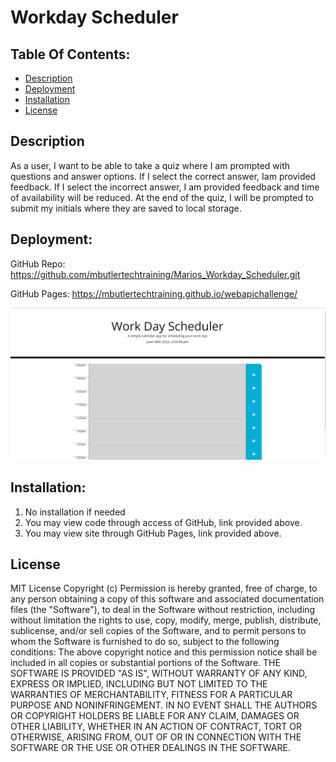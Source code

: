 # Workday Scheduler 
 
## Table Of Contents:
- [Description](#Description)
- [Deployment](#Deployment)
- [Installation](#Installation)
- [License](#License)

## Description
As a user, I want to be able to take a quiz where I am prompted with questions and answer options.  If I select the correct answer, Iam provided feedback.  If I select the incorrect answer, I am provided feedback and time of availability will be reduced.  At the end of the quiz, I will be prompted to submit my initials where they are saved to local storage.   

## Deployment:
GitHub Repo: https://github.com/mbutlertechtraining/Marios_Workday_Scheduler.git

GitHub Pages: https://mbutlertechtraining.github.io/webapichallenge/

![picture](image.png)

## Installation:
1. No installation if needed
2. You may view code through access of GitHub, link provided above.
3. You may view site through GitHub Pages, link provided above.

## License

MIT License
Copyright (c)
Permission is hereby granted, free of charge, to any person obtaining a copy of this software and associated documentation files (the "Software"), to deal in the Software without restriction, including without limitation the rights to use, copy, modify, merge, publish, distribute, sublicense, and/or sell copies of the Software, and to permit persons to whom the Software is furnished to do so, subject to the following conditions:
The above copyright notice and this permission notice shall be included in all copies or substantial portions of the Software.
THE SOFTWARE IS PROVIDED "AS IS", WITHOUT WARRANTY OF ANY KIND, EXPRESS OR IMPLIED, INCLUDING BUT NOT LIMITED TO THE WARRANTIES OF MERCHANTABILITY, FITNESS FOR A PARTICULAR PURPOSE AND NONINFRINGEMENT. IN NO EVENT SHALL THE AUTHORS OR COPYRIGHT HOLDERS BE LIABLE FOR ANY CLAIM, DAMAGES OR OTHER LIABILITY, WHETHER IN AN ACTION OF CONTRACT, TORT OR OTHERWISE, ARISING FROM, OUT OF OR IN CONNECTION WITH THE SOFTWARE OR THE USE OR OTHER DEALINGS IN THE SOFTWARE. 

